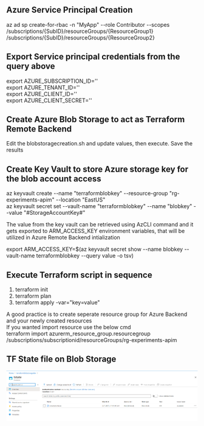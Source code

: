 ## Azure Service Principal Creation
az ad sp create-for-rbac -n "MyApp" --role Contributor --scopes /subscriptions/{SubID}/resourceGroups/{ResourceGroup1} /subscriptions/{SubID}/resourceGroups/{ResourceGroup2} </br>

## Export Service principal credentials from the query above
export AZURE_SUBSCRIPTION_ID=''</br>
export AZURE_TENANT_ID=''</br>
export AZURE_CLIENT_ID=''</br>
export AZURE_CLIENT_SECRET=''</br>

## Create Azure Blob Storage to act as Terraform Remote Backend
Edit the blobstoragecreation.sh and update values, then execute. Save the results</br>

## Create Key Vault to store Azure storage key for the blob account access
az keyvault create --name "terraformblobkey" --resource-group "rg-experiments-apim" --location "EastUS" </br>
az keyvault secret set --vault-name "terraformblobkey" --name "blobkey" --value "#StorageAccountKey#" </br>

The value from the key vault can be retrieved using AzCLI command and it gets exported to ARM_ACCESS_KEY environment variables, that will be utilized in Azure Remote Backend intialization </br>

export ARM_ACCESS_KEY=$(az keyvault secret show --name blobkey --vault-name terraformblobkey --query value -o tsv) </br>

## Execute Terraform script in sequence
1. terraform init
2. terraform plan
3. terraform apply -var="key=value"

A good practice is to create seperate resource group for Azure Backend and your newly created resources </br>
If you wanted import resource use the below cmd </br>
terraform import azurerm_resource_group.resourcegroup /subscriptions/subscriptionid/resourceGroups/rg-experiments-apim</br>

## TF State file on Blob Storage
![Alt text](./BlobStorage.PNG?raw=true "Blob Storage")

